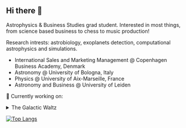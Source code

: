 ## Hi there 👋

Astrophysics & Business Studies grad student. Interested in most things, from science based business to chess to music production!

Research intrests: astrobiology, exoplanets detection, computational astrophysics and simulations. 

- International Sales and Marketing Management @ Copenhagen Business Academy, Denmark
- Astronomy @ University of Bologna, Italy
- Physics @ University of Aix-Marseille, France
- Astronomy and Business @ University of Leiden

🔭 Currently working on: 

<details>
  <summary>The Galactic Waltz</summary>
  
  There has been a long-standing disagreement between the rotation curves of galaxies measured from observations and those measured from simulated galaxies. This mismatch has sparked numerous debates, including claims of "dark matter-free" galaxies and the inability of simulations to accurately replicate real galaxy dynamics. However, these assertions often overlook a critical issue: the measurement methodologies employed in observations and simulations are not directly comparable. The best observational techniques use spatially resolved spectra to derive the rotational velocities, while simulations explicitly measure the dynamics of the simulation element distribution.
To address this, we must apply observational techniques to simulated galaxies, a process known as forward modelling. By doing so, we can create an apples-to-apples comparison and draw more reliable conclusions about the nature of these discrepancies.
This project will leverage the Synthesizer software package, an open-source forward modelling tool in Python. We will begin by developing methods to generate and analyse synthetic spectral data cubes from the extensive simulated datasets produced by the FLAMINGO and COLIBRE projects. Once these methods are established, we will apply observational techniques to derive rotation curves from these synthetic data cubes. By comparing these derived curves with those observed in real galaxies, we aim to identify and understand the true sources of the discrepancies.
This project will involve extensive programming and data manipulation and will develop computational data analysis skills, as well as providing a deep understanding of the observational aspects necessary for generating mock observables.

</details>



[![Top Langs](https://github-readme-stats.vercel.app/api/top-langs/?username=marcoleonardi97)](https://github.com/marcoleonardi97/github-readme-stats)
<!--
**marcoleonardi97/marcoleonardi97** is a ✨ _special_ ✨ repository because its `README.md` (this file) appears on your GitHub profile.

Here are some ideas to get you started:

- 🔭 I’m currently working on ...
- 🌱 I’m currently learning ...
- 👯 I’m looking to collaborate on ...
- 🤔 I’m looking for help with ...
- 💬 Ask me about ...
- 📫 How to reach me: ...
- 😄 Pronouns: ...
- ⚡ Fun fact: ...
-->
